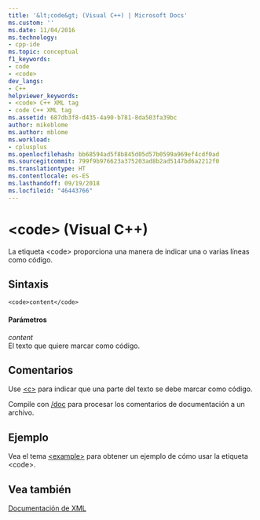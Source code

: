 ```yaml
---
title: '&lt;code&gt; (Visual C++) | Microsoft Docs'
ms.custom: ''
ms.date: 11/04/2016
ms.technology:
- cpp-ide
ms.topic: conceptual
f1_keywords:
- code
- <code>
dev_langs:
- C++
helpviewer_keywords:
- <code> C++ XML tag
- code C++ XML tag
ms.assetid: 687db3f8-d435-4a90-b781-8da503fa39bc
author: mikeblome
ms.author: mblome
ms.workload:
- cplusplus
ms.openlocfilehash: bb68594ad5f8b845d05d57b0599a969ef4cdf0ad
ms.sourcegitcommit: 799f9b976623a375203ad8b2ad5147bd6a2212f0
ms.translationtype: HT
ms.contentlocale: es-ES
ms.lasthandoff: 09/19/2018
ms.locfileid: "46443766"
---
```

# <a name="ltcodegt-visual-c"></a>&lt;code&gt; (Visual C++)

La etiqueta \<code> proporciona una manera de indicar una o varias líneas como código.

## <a name="syntax"></a>Sintaxis

```
<code>content</code>
```

#### <a name="parameters"></a>Parámetros

*content*<br/>
El texto que quiere marcar como código.

## <a name="remarks"></a>Comentarios

Use [\<c>](../ide/c-visual-cpp.md) para indicar que una parte del texto se debe marcar como código.

Compile con [/doc](../build/reference/doc-process-documentation-comments-c-cpp.md) para procesar los comentarios de documentación a un archivo.

## <a name="example"></a>Ejemplo

Vea el tema [\<example>](../ide/example-visual-cpp.md) para obtener un ejemplo de cómo usar la etiqueta \<code>.

## <a name="see-also"></a>Vea también

[Documentación de XML](../ide/xml-documentation-visual-cpp.md)